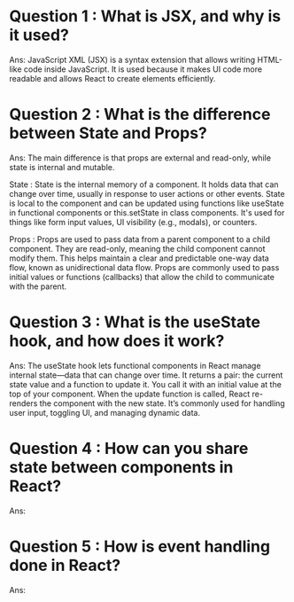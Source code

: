 # Question 1 : What is JSX, and why is it used?

Ans: 
JavaScript XML (JSX) is a syntax extension that allows writing HTML-like code inside JavaScript. It is used because it makes UI code more readable and allows React to create elements efficiently.

# Question 2 : What is the difference between State and Props?

Ans: 
The main difference is that props are external and read-only, while state is internal and mutable.

State : State is the internal memory of a component. It holds data that can change over time, usually in response to user actions or other events. State is local to the component and can be updated using functions like useState in functional components or this.setState in class components. It's used for things like form input values, UI visibility (e.g., modals), or counters.

Props : Props are used to pass data from a parent component to a child component. They are read-only, meaning the child component cannot modify them. This helps maintain a clear and predictable one-way data flow, known as unidirectional data flow. Props are commonly used to pass initial values or functions (callbacks) that allow the child to communicate with the parent.


# Question 3 : What is the useState hook, and how does it work?

Ans: The useState hook lets functional components in React manage internal state—data that can change over time. It returns a pair: the current state value and a function to update it. You call it with an initial value at the top of your component. When the update function is called, React re-renders the component with the new state. It’s commonly used for handling user input, toggling UI, and managing dynamic data.

# Question 4 : How can you share state between components in React?

Ans: 

# Question 5 : How is event handling done in React?

Ans: 
